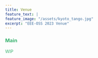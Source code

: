 ```yaml
---
title: Venue
feature_text: |
feature_image: "/assets/kyoto_tango.jpg"
excerpt: "EEE-OSS 2023 Venue"
---
```


### <font color="MediumSeaGreen">Main
WIP
